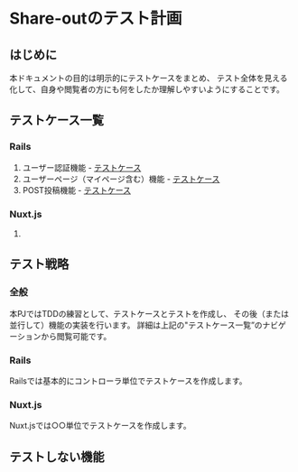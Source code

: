 # Share-outのテスト計画

## はじめに

本ドキュメントの目的は明示的にテストケースをまとめ、
テスト全体を見える化して、自身や閲覧者の方にも何をしたか理解しやすいようにすることです。

## テストケース一覧

### Rails
1. ユーザー認証機能 - [テストケース](./testcases/request/UserAuth.md)
2. ユーザーページ（マイページ含む）機能 - [テストケース](./testcases/request/UserPage.md)
3. POST投稿機能 - [テストケース](./testcases/request/Posts.md)


### Nuxt.js
1. 

## テスト戦略
### 全般
本PJではTDDの練習として、テストケースとテストを作成し、
その後（または並行して）機能の実装を行います。
詳細は上記の"テストケース一覧”のナビゲーションから閲覧可能です。

### Rails
Railsでは基本的にコントローラ単位でテストケースを作成します。

### Nuxt.js
Nuxt.jsでは○○単位でテストケースを作成します。

## テストしない機能

